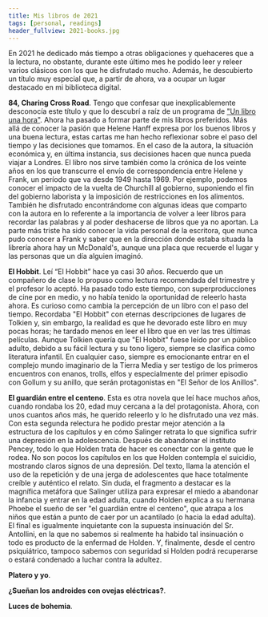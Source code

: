 ```yaml
---
title: Mis libros de 2021
tags: [personal, readings]
header_fullview: 2021-books.jpg
---
```

En 2021 he dedicado más tiempo a otras obligaciones y quehaceres que a la lectura, no obstante, durante este último mes he podido leer y releer varios clásicos con los que he disfrutado mucho. Además, he descubierto un título muy especial que, a partir de ahora, va a ocupar un lugar destacado en mi biblioteca digital.

**84, Charing Cross Road**. Tengo que confesar que inexplicablemente desconocía este título y que lo descubrí a raíz de un programa de ["Un libro una hora"](https://play.cadenaser.com/audio/1636714662095/). Ahora ha pasado a formar parte de mis libros preferidos. Más allá de conocer la pasión que Helene Hanff expresa por los buenos libros y una buena lectura, estas cartas me han hecho reflexionar sobre el paso del tiempo y las decisiones que tomamos. En el caso de la autora, la situación económica y, en última instancia, sus decisiones hacen que nunca pueda viajar a Londres. El libro nos sirve también como la crónica de los veinte años en los que transcurre el envío de correspondencia entre Helene y Frank, un período que va desde 1949 hasta 1969. Por ejemplo, podemos conocer el impacto de la vuelta de Churchill al gobierno, suponiendo el fin del gobierno laborista y la imposición de restricciones en los alimentos. También he disfrutado encontrándome con algunas ideas que comparto con la autora en lo referente a la importancia de volver a leer libros para recordar las palabras y al poder deshacerse de libros que ya no aportan. La parte más triste ha sido conocer la vida personal de la escritora, que nunca pudo conocer a Frank y saber que en la dirección donde estaba situada la librería ahora hay un McDonald's, aunque una placa que recuerde el lugar y las personas que un día alguien imaginó.

**El Hobbit**. Leí “El Hobbit” hace ya casi 30 años. Recuerdo que un compañero de clase lo propuso como lectura recomendada del trimestre y el profesor lo aceptó. Ha pasado todo este tiempo, con superproducciones de cine por en medio, y no había tenido la oportunidad de releerlo hasta ahora. Es curioso como cambia la percepción de un libro con el paso del tiempo. Recordaba "El Hobbit" con eternas descripciones de lugares de Tolkien y, sin embargo, la realidad es que he devorado este libro en muy pocas horas; he tardado menos en leer el libro que en ver las tres últimas películas. Aunque Tolkien quería que "El Hobbit" fuese leído por un público adulto, debido a su fácil lectura y su tono ligero, siempre se clasifica como literatura infantil. En cualquier caso, siempre es emocionante entrar en el complejo mundo imaginario de la Tierra Media y ser testigo de los primeros encuentros con enanos, trolls, elfos y especialmente del primer episodio con Gollum y su anillo, que serán protagonistas en "El Señor de los Anillos".

**El guardián entre el centeno**. Esta es otra novela que leí hace muchos años, cuando rondaba los 20, edad muy cercana a la del protagonista. Ahora, con unos cuantos años más, he querido releerlo y lo he disfrutado una vez más. Con esta segunda relectura he podido prestar mejor atención a la estructura de los capítulos y en cómo Salinger retrata lo que significa sufrir una depresión en la adolescencia. Después de abandonar el instituto Pencey, todo lo que Holden trata de hacer es conectar con la gente que le rodea. No son pocos los capítulos en los que Holden contempla el suicidio, mostrando claros signos de una depresión. Del texto, llama la atención el uso de la repetición y de una jerga de adolescentes que hace totalmente creíble y auténtico el relato. Sin duda, el fragmento a destacar es la magnífica metáfora que Salinger utiliza para expresar el miedo a abandonar la infancia y entrar en la edad adulta, cuando Holden explica a su hermana Phoebe el sueño de ser "el guardián entre el centeno", que atrapa a los niños que están a punto de caer por un acantilado (o hacia la edad adulta). El final es igualmente inquietante con la supuesta insinuación del Sr. Antollini, en la que no sabemos si realmente ha habido tal insinuación o todo es producto de la enfermad de Holden. Y, finalmente, desde el centro psiquiátrico, tampoco sabemos con seguridad si Holden podrá recuperarse o estará condenado a luchar contra la adultez.

**Platero y yo**.

**¿Sueñan los androides con ovejas eléctricas?**.

**Luces de bohemia**.


